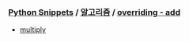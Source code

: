 ### [Python Snippets](../../contents.md) / [알고리즘](../contents.md) / [overriding - add ](contents.md)
- [ multiply ](%20multiply%20/contents.md)